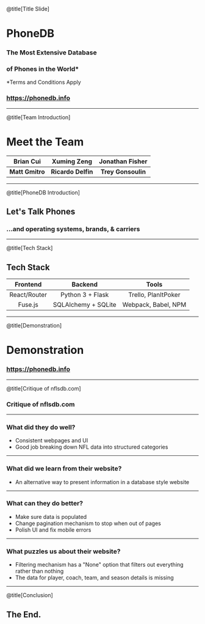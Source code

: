 @title[Title Slide]

# PhoneDB
### The Most Extensive Database
### of Phones in the World*
\*Terms and Conditions Apply

### https://phonedb.info

---

@title[Team Introduction]

# Meet the Team
|  **Brian Cui**  |   **Xuming Zeng**  | **Jonathan Fisher** |
|:---------------:|:------------------:|:-------------------:|
| **Matt Gmitro** | **Ricardo Delfin** |  **Trey Gonsoulin** |

---

@title[PhoneDB Introduction]

## Let's Talk Phones
### ...and operating systems, brands, & carriers

---

@title[Tech Stack]

## Tech Stack
|   Frontend   |       Backend       |        Tools        |
|:------------:|:-------------------:|:-------------------:|
| React/Router |   Python 3 + Flask  | Trello, PlanItPoker |
| Fuse.js      | SQLAlchemy + SQLite | Webpack, Babel, NPM |

---

@title[Demonstration]

# Demonstration
### https://phonedb.info

---

@title[Critique of nflsdb.com]
### Critique of nflsdb.com

---

### What did they do well?
 - Consistent webpages and UI
 - Good job breaking down NFL data into structured categories

---

### What did we learn from their website?
 - An alternative way to present information in a database style website

---

### What can they do better?
 - Make sure data is populated 
 - Change pagination mechanism to stop when out of pages
 - Polish UI and fix mobile errors

---

### What puzzles us about their website? 
 - Filtering mechanism has a "None" option that filters out everything rather than nothing
 - The data for player, coach, team, and season details is missing

---

@title[Conclusion]

## The End.